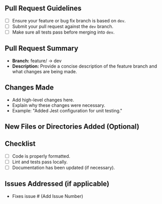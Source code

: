 ## Pull Request Guidelines
- [ ] Ensure your feature or bug fix branch is based on `dev`.
- [ ] Submit your pull request against the `dev` branch.
- [ ] Make sure all tests pass before merging into `dev`.

## Pull Request Summary
- **Branch:** feature/<feature-name> → dev
- **Description:**
  Provide a concise description of the feature branch and what changes are being made.

## Changes Made
- Add high-level changes here.
- Explain why these changes were necessary.
- Example: "Added Jest configuration for unit testing."

## New Files or Directories Added (Optional)

## Checklist
- [ ] Code is properly formatted.
- [ ] Lint and tests pass locally.
- [ ] Documentation has been updated (if necessary).

## Issues Addressed (if applicable)
- Fixes issue # (Add Issue Number)